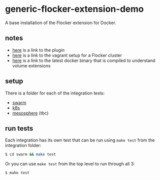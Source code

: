 # generic-flocker-extension-demo

A base installation of the Flocker extension for Docker.

## notes

 * [here](https://github.com/ClusterHQ/powerstrip-flocker/blob/testing_combined_volume_plugin/powerstripflocker/test/test_acceptance.py#L242) is a link to the plugin
 * [here](https://github.com/ClusterHQ/powerstrip-flocker/blob/testing_combined_volume_plugin/extra-vagrant-acceptance-targets/ubuntu-14.04/Vagrantfile) is a link to the vagrant setup for a Flocker cluster
 * [here](http://storage.googleapis.com/experiments-clusterhq/docker-volume-extensions/docker) is a link to the latest docker binary that is compiled to understand volume extensions

## setup

There is a folder for each of the integration tests:

 * [swarm](swarm)
 * [k8s](k8s)
 * [mesosphere](mesosphere) (tbc)

## run tests

Each integration has its own test that can be run using `make test` from the integration folder:

```bash
$ cd swarm && make test
```

Or you can use `make test` from the top level to run through all 3:

```bash
$ make test
```